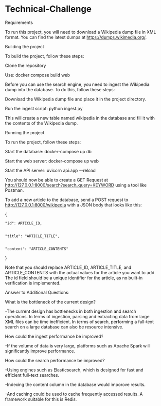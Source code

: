 # Technical-Challenge

Requirements


To run this project, you will need to download a Wikipedia dump file in XML format. You can find the latest dumps at https://dumps.wikimedia.org/.


Building the project


To build the project, follow these steps:


Clone the repository


Use: docker compose build web


Before you can use the search engine, you need to ingest the Wikipedia dump into the database. To do this, follow these steps:


Download the Wikipedia dump file and place it in the project directory.


Run the ingest script: python ingest.py


This will create a new table named wikipedia in the database and fill it with the contents of the Wikipedia dump.


Running the project


To run the project, follow these steps:


Start the database: docker-compose up db


Start the web server: docker-compose up web


Start the API server: uvicorn api:app --reload


You should now be able to create a GET Request at http://127.0.0.1:8000/search?search_query=KEYWORD using a tool like Postman.


To add a new article to the database, send a POST request to http://127.0.0.1:8000/wikipedia with a JSON body that looks like this:


{


    "id": ARTICLE_ID,
    
    
    "title": "ARTICLE_TITLE",
    
    
    "content": "ARTICLE_CONTENTS"
    
    
}


Note that you should replace ARTICLE_ID, ARTICLE_TITLE, and ARTICLE_CONTENTS with the actual values for the article you want to add. The id field should be a unique identifier for the article, as no built-in verification is implemented.



Answer to Additional Questions:


What is the bottleneck of the current design?


-The current design has bottlenecks in both ingestion and search operations. In terms of ingestion, parsing and extracting data from large XML files can be time inefficient. In terms of search, performing a full-text search on a large database can also be resource intensive.


How could the ingest performance be improved?


-If the volume of data is very large, platforms such as Apache Spark will significantly improve performance. 


How could the search performance be improved?


-Using engines such as Elasticsearch, which is designed for fast and efficient full-text searches.


-Indexing the content column in the database would imporove results.


-And caching could be used to cache frequently accessed results. A framework suitable for this is Redis.

